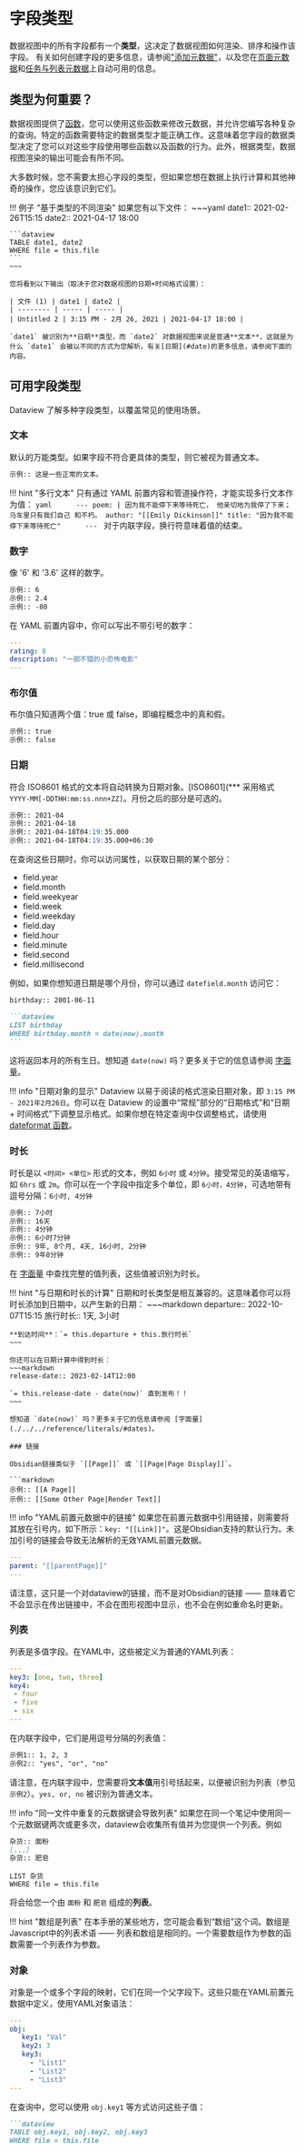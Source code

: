 # 字段类型

数据视图中的所有字段都有一个**类型**，这决定了数据视图如何渲染、排序和操作该字段。
有关如何创建字段的更多信息，请参阅["添加元数据"](add-metadata.md)，以及您在[页面元数据](./metadata-pages.md)和[任务与列表元数据](./metadata-tasks.md)上自动可用的信息。

## 类型为何重要？

数据视图提供了[函数](../reference/functions.md)，您可以使用这些函数来修改元数据，并允许您编写各种复杂的查询。特定的函数需要特定的数据类型才能正确工作。这意味着您字段的数据类型决定了您可以对这些字段使用哪些函数以及函数的行为。此外，根据类型，数据视图渲染的输出可能会有所不同。

大多数时候，您不需要太担心字段的类型，但如果您想在数据上执行计算和其他神奇的操作，您应该意识到它们。

!!! 例子 "基于类型的不同渲染"
如果您有以下文件：
\~\~\~yaml
date1:: 2021-02-26T15:15
date2:: 2021-04-17 18:00

````
```dataview
TABLE date1, date2
WHERE file = this.file
```
~~~

您将看到以下输出（取决于您对数据视图的日期+时间格式设置）：

| 文件 (1) | date1 | date2 |
| -------- | ----- | ----- |
| Untitled 2 | 3:15 PM - 2月 26, 2021 | 2021-04-17 18:00 |

`date1` 被识别为**日期**类型，而 `date2` 对数据视图来说是普通**文本**，这就是为什么 `date1` 会被以不同的方式为您解析。有关[日期](#date)的更多信息，请参阅下面的内容。

````


## 可用字段类型

Dataview 了解多种字段类型，以覆盖常见的使用场景。

### 文本

默认的万能类型。如果字段不符合更具体的类型，则它被视为普通文本。

```markdown
示例:: 这是一些正常的文本。
```

!!! hint "多行文本"
只有通过 YAML 前置内容和管道操作符，才能实现多行文本作为值：
`yaml      ---
     poem: |
       因为我不能停下来等待死亡，
       他亲切地为我停了下来；
       马车里只有我们自己
       和不朽。
     author: "[[Emily Dickinson]]"
     title: "因为我不能停下来等待死亡"      ---
    `
对于内联字段，换行符意味着值的结束。

### 数字

像 '6' 和 '3.6' 这样的数字。

```markdown
示例:: 6
示例:: 2.4
示例:: -80
```

在 YAML 前置内容中，你可以写出不带引号的数字：

```yaml
---
rating: 8
description: "一部不错的小恐怖电影"
---
```

### 布尔值

布尔值只知道两个值：true 或 false，即编程概念中的真和假。

```markdown
示例:: true
示例:: false
```

### 日期

符合 ISO8601 格式的文本将自动转换为日期对象。[ISO8601](*** 采用格式 `YYYY-MM[-DDTHH:mm:ss.nnn+ZZ]`。月份之后的部分是可选的。

```markdown
示例:: 2021-04 
示例:: 2021-04-18
示例:: 2021-04-18T04:19:35.000
示例:: 2021-04-18T04:19:35.000+06:30
```

在查询这些日期时，你可以访问属性，以获取日期的某个部分：

- field.year
- field.month
- field.weekyear
- field.week
- field.weekday
- field.day
- field.hour
- field.minute
- field.second
- field.millisecond

例如，如果你想知道日期是哪个月份，你可以通过 `datefield.month` 访问它：

````markdown
birthday:: 2001-06-11

```dataview
LIST birthday
WHERE birthday.month = date(now).month
```
````

这将返回本月的所有生日。想知道 `date(now)` 吗？更多关于它的信息请参阅 [字面量](./../../reference/literals/#dates)。

!!! info "日期对象的显示"
Dataview 以易于阅读的格式渲染日期对象，即 `3:15 PM - 2021年2月26日`。你可以在 Dataview 的设置中“常规”部分的“日期格式”和“日期 + 时间格式”下调整显示格式。如果你想在特定查询中仅调整格式，请使用 [dateformat 函数](../../reference/functions/#dateformatdatedatetime-string)。

### 时长

时长是以 `<时间> <单位>` 形式的文本，例如 `6小时` 或 `4分钟`。接受常见的英语缩写，如
`6hrs` 或 `2m`。你可以在一个字段中指定多个单位，即 `6小时，4分钟`，可选地带有逗号分隔：`6小时, 4分钟`

```markdown
示例:: 7小时
示例:: 16天
示例:: 4分钟
示例:: 6小时7分钟
示例:: 9年, 8个月, 4天, 16小时, 2分钟
示例:: 9年8分钟
```

在 [字面量](./../../reference/literals/#durations) 中查找完整的值列表，这些值被识别为时长。

!!! hint "与日期和时长的计算"
日期和时长类型是相互兼容的。这意味着你可以将时长添加到日期中，以产生新的日期：
\~\~\~markdown
departure:: 2022-10-07T15:15
旅行时长:: 1天, 3小时

```
**到达时间**：`= this.departure + this.旅行时长`
~~~

你还可以在日期计算中得到时长：
~~~markdown
release-date:: 2023-02-14T12:00
  
`= this.release-date - date(now)` 直到发布！！
~~~

想知道 `date(now)` 吗？更多关于它的信息请参阅 [字面量](./../../reference/literals/#dates)。

### 链接

Obsidian链接类似于 `[[Page]]` 或 `[[Page|Page Display]]`。

```markdown
示例:: [[A Page]]
示例:: [[Some Other Page|Render Text]]
```

!!! info "YAML前置元数据中的链接"
如果您在前置元数据中引用链接，则需要将其放在引号内，如下所示：`key: "[[Link]]"`。这是Obsidian支持的默认行为。未加引号的链接会导致无法解析的无效YAML前置元数据。
```yaml
---
parent: "[[parentPage]]"
---
```
请注意，这只是一个对dataview的链接，而不是对Obsidian的链接 —— 意味着它不会显示在传出链接中，不会在图形视图中显示，也不会在例如重命名时更新。

### 列表

列表是多值字段。在YAML中，这些被定义为普通的YAML列表：

```yaml
---
key3: [one, two, three]
key4:
 - four
 - five
 - six
---
```

在内联字段中，它们是用逗号分隔的列表值：

```markdown
示例1:: 1, 2, 3
示例2:: "yes", "or", "no"
```

请注意，在内联字段中，您需要将**文本值**用引号括起来，以便被识别为列表（参见`示例2`）。`yes, or, no` 被识别为普通文本。

!!! info "同一文件中重复的元数据键会导致列表"
如果您在同一个笔记中使用同一个元数据键两次或更多次，dataview会收集所有值并为您提供一个列表。例如
```markdown
杂货:: 面粉
[...]
杂货:: 肥皂
```
```dataview
LIST 杂货
WHERE file = this.file
```
将会给您一个由 `面粉` 和 `肥皂` 组成的**列表**。

!!! hint "数组是列表"
在本手册的某些地方，您可能会看到“数组”这个词。数组是Javascript中的列表术语 —— 列表和数组是相同的。一个需要数组作为参数的函数需要一个列表作为参数。

### 对象

对象是一个或多个字段的映射，它们在同一个父字段下。这些只能在YAML前置元数据中定义，使用YAML对象语法：

```yaml
---
obj:
   key1: "Val"
   key2: 3
   key3: 
     - "List1"
     - "List2"
     - "List3"
---
```

在查询中，您可以使用 `obj.key1` 等方式访问这些子值：

```markdown
```dataview
TABLE obj.key1, obj.key2, obj.key3
WHERE file = this.file
```
```


